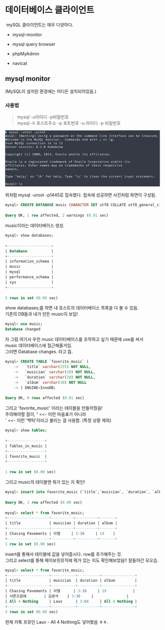 # 데이터베이스 클라이언트

 mySQL 클라이언트는 매우 다양하다.

- mysql-monitor

- mysql query browser

- phpMyAdmin

- navicat

## mysql monitor
(MySQL이 설치된 환경에는 어디든 설치되어있음.)

### 사용법
> mysql -u아이디 -p비밀번호  
> mysql -h 호스트주소 -p 포트번호 -u 아이디 -p 비밀번호
>

![Alt text](/usingIMG/image-2.png)

위처럼 mysql -uroot -p1445로 접속했다.
접속에 성공하면 사진처럼 화면이 구성됨.

~~~sql
mysql> CREATE DATABASE music CHARACTER SET utf8 COLLATE utf8_general_ci;

Query OK, 1 row affected, 2 warnings (0.01 sec)
~~~
music이라는 데이터베이스 생성.

~~~sql
mysql> show databases;

+--------------------+
| Database           |
+--------------------+
| information_schema |
| music              |
| mysql              |
| performance_schema |
| sys                |
+--------------------+

5 rows in set (0.00 sec)
~~~
show databases;를 하면 내 호스트의 데이터베이스 목록을 다 볼 수 있음.  
기존의 DB들과 내가 만든 music이 보임!

~~~sql
mysql> use music;
Database changed
~~~

자 그럼 여기서 우린 music 데이터베이스를 조작하고 싶기 때문에 use를 써서  
music 데이터베이스에 접근해줄거임.  
그러면 Database changes. 라고 뜸.

~~~sql
mysql> CREATE TABLE `favorite_music` (
    ->   `title` varchar(255) NOT NULL,
    ->   `musician` varchar(20) NOT NULL,
    ->   `duration` varchar(20) NOT NULL,
    ->   `album` varchar(30) NOT NULL
    -> ) ENGINE=InnoDB;

Query OK, 0 rows affected (0.01 sec)
~~~
그리고 'favorite_music' 이라는 테이블을 만들어줬음!  
주의해야할 점이, **'** <<- 이런 따옴표가 아니라   
**`** <<- 이런 '백틱'이라고 불리는 걸 사용함. (특정 상황 제외)

~~~sql
mysql> show tables;

+-----------------+
| Tables_in_music |
+-----------------+
| favorite_music  |
+-----------------+

1 row in set (0.00 sec)
~~~
그리고 music의 테이블엔 뭐가 있는 지 확인!

~~~sql
mysql> insert into favorite_music (`title`,`musician`, `duration`, `album`) values('Chasing Pavements', '아델', '3:30', 19);

Query OK, 1 row affected (0.00 sec)

mysql> select * from favorite_music;
+-------------------+----------+----------+-------+
| title             | musician | duration | album |
+-------------------+----------+----------+-------+
| Chasing Pavements | 아델     | 3:30     | 19    |
+-------------------+----------+----------+-------+
1 row in set (0.00 sec)
~~~
insert를 통해서 테이블에 값을 넣어줍시다. row를 추가해주는 것.  
그리고 select를 통해 페이보릿뮤직에 뭐가 있는 지도 확인해보았음!! 잘들어간 모오습.

~~~sql
mysql> select * from favorite_music;
+-------------------+-----------+----------+---------------+
| title             | musician  | duration | album         |
+-------------------+-----------+----------+---------------+
| Chasing Pavements | 아델      | 3:30     | 19            |
| 서른즈음에        | 김광석    | 3:30     |               |
| All 4 Nothing     | Lauv      | 3:04     | All 4 Nothing |
+-------------------+-----------+----------+---------------+
3 rows in set (0.00 sec)
~~~
현재 카톡 프뮤인 Lauv - All 4 Nothing도 넣어봤음 ㅎㅎ.